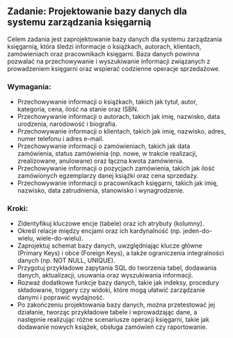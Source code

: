 ## Zadanie: Projektowanie bazy danych dla systemu zarządzania księgarnią

Celem zadania jest zaprojektowanie bazy danych dla systemu zarządzania księgarnią, która śledzi informacje o książkach, autorach, klientach, zamówieniach oraz pracownikach księgarni. Baza danych powinna pozwalać na przechowywanie i wyszukiwanie informacji związanych z prowadzeniem księgarni oraz wspierać codzienne operacje sprzedażowe.

### Wymagania:

- Przechowywanie informacji o książkach, takich jak tytuł, autor, kategoria, cena, ilość na stanie oraz ISBN.
- Przechowywanie informacji o autorach, takich jak imię, nazwisko, data urodzenia, narodowość i biografia.
- Przechowywanie informacji o klientach, takich jak imię, nazwisko, adres, numer telefonu i adres e-mail.
- Przechowywanie informacji o zamówieniach, takich jak data zamówienia, status zamówienia (np. nowe, w trakcie realizacji, zrealizowane, anulowane) oraz łączna kwota zamówienia.
- Przechowywanie informacji o pozycjach zamówienia, takich jak ilość zamówionych egzemplarzy danej książki oraz cena sprzedaży.
- Przechowywanie informacji o pracownikach księgarni, takich jak imię, nazwisko, data zatrudnienia, stanowisko i wynagrodzenie.

### Kroki:
- Zidentyfikuj kluczowe encje (tabele) oraz ich atrybuty (kolumny).
- Określ relacje między encjami oraz ich kardynalność (np. jeden-do-wielu, wiele-do-wielu).
- Zaprojektuj schemat bazy danych, uwzględniając klucze główne (Primary Keys) i obce (Foreign Keys), a także ograniczenia integralności danych (np. NOT NULL, UNIQUE).
- Przygotuj przykładowe zapytania SQL do tworzenia tabel, dodawania danych, aktualizacji, usuwania oraz wyszukiwania informacji.
- Rozważ dodatkowe funkcje bazy danych, takie jak indeksy, procedury składowane, triggery czy widoki, które mogą ułatwić zarządzanie danymi i poprawić wydajność.
- Po zakończeniu projektowania bazy danych, można przetestować jej działanie, tworząc przykładowe tabele i wprowadzając dane, a następnie realizując różne scenariusze operacji księgarni, takie jak dodawanie nowych książek, obsługa zamówień czy raportowanie.
